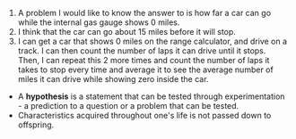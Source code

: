 1. A problem I would like to know the answer to is how far a car can go while the internal gas gauge shows 0 miles.
2. I think that the car can go about 15 miles before it will stop.
3. I can get a car that shows 0 miles on the range calculator, and drive on a track. I can then count the number of laps it can drive until it stops. Then, I can repeat this 2 more times and count the number of laps it takes to stop every time and average it to see the average number of miles it can drive while showing zero inside the car.

- A **hypothesis** is a statement that can be tested through experimentation - a prediction to a question or a problem that can be tested.
- Characteristics acquired throughout one's life is not passed down to offspring.
